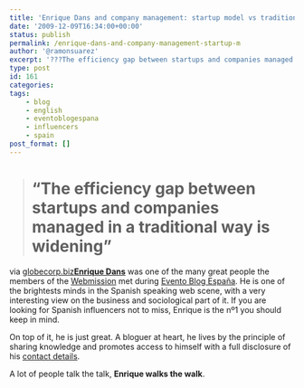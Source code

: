 ```yaml
---
title: 'Enrique Dans and company management: startup model vs traditional companies'
date: '2009-12-09T16:34:00+00:00'
status: publish
permalink: /enrique-dans-and-company-management-startup-m
author: '@ramonsuarez'
excerpt: '???The efficiency gap between startups and companies managed in a traditional way is widening??? You need to a flashplayer enabled browser to view this YouTube video via globecorp.biz Enrique Dans was one of the many great people the members of th...'
type: post
id: 161
categories:
tags:
    - blog
    - english
    - eventoblogespana
    - influencers
    - spain
post_format: []
---
```

> # “The efficiency gap between startups and companies managed in a traditional way is widening”

via [globecorp.biz](http://globecorp.biz/283/2009/the-efficiency-gap-between-startups-and-traditionaly-managed-companies-is-widening-today/)</div>**[Enrique Dans](http://www.enriquedans.com)** was one of the many great people the members of the [Webmission](http://wiki.webmission.be/ebe09) met during [Evento Blog España](http://www.eventoblog.com). He is one of the brightests minds in the Spanish speaking web scene, with a very interesting view on the business and sociological part of it. If you are looking for Spanish influencers not to miss, Enrique is the nº1 you should keep in mind.

On top of it, he is just great. A bloguer at heart, he lives by the principle of sharing knowledge and promotes access to himself with a full disclosure of his [contact details](http://www.enriquedans.com/contacto).

A lot of people talk the talk, **Enrique walks the walk**.

</div>